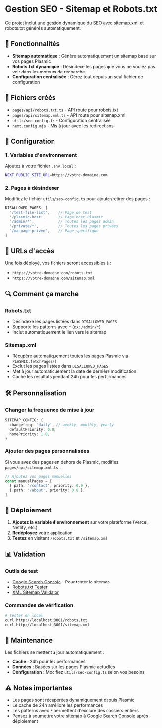 # Gestion SEO - Sitemap et Robots.txt

Ce projet inclut une gestion dynamique du SEO avec sitemap.xml et robots.txt générés automatiquement.

## 🚀 Fonctionnalités

- **Sitemap automatique** : Génère automatiquement un sitemap basé sur vos pages Plasmic
- **Robots.txt dynamique** : Désindexe les pages que vous ne voulez pas voir dans les moteurs de recherche
- **Configuration centralisée** : Gérez tout depuis un seul fichier de configuration

## 📁 Fichiers créés

- `pages/api/robots.txt.ts` - API route pour robots.txt
- `pages/api/sitemap.xml.ts` - API route pour sitemap.xml
- `utils/seo-config.ts` - Configuration centralisée
- `next.config.mjs` - Mis à jour avec les redirections

## 🔧 Configuration

### 1. Variables d'environnement

Ajoutez à votre fichier `.env.local` :

```bash
NEXT_PUBLIC_SITE_URL=https://votre-domaine.com
```

### 2. Pages à désindexer

Modifiez le fichier `utils/seo-config.ts` pour ajouter/retirer des pages :

```typescript
DISALLOWED_PAGES: [
  '/test-file-list',    // Page de test
  '/plasmic-host',      // Page host Plasmic
  '/admin/*',           // Toutes les pages admin
  '/private/*',         // Toutes les pages privées
  '/ma-page-privee',    // Page spécifique
]
```

## 📍 URLs d'accès

Une fois déployé, vos fichiers seront accessibles à :

- `https://votre-domaine.com/robots.txt`
- `https://votre-domaine.com/sitemap.xml`

## 🔍 Comment ça marche

### Robots.txt
- Désindexe les pages listées dans `DISALLOWED_PAGES`
- Supporte les patterns avec `*` (ex: `/admin/*`)
- Inclut automatiquement le lien vers le sitemap

### Sitemap.xml
- Récupère automatiquement toutes les pages Plasmic via `PLASMIC.fetchPages()`
- Exclut les pages listées dans `DISALLOWED_PAGES`
- Met à jour automatiquement la date de dernière modification
- Cache les résultats pendant 24h pour les performances

## 🛠️ Personnalisation

### Changer la fréquence de mise à jour

```typescript
SITEMAP_CONFIG: {
  changefreq: 'daily', // weekly, monthly, yearly
  defaultPriority: 0.8,
  homePriority: 1.0,
}
```

### Ajouter des pages personnalisées

Si vous avez des pages en dehors de Plasmic, modifiez `pages/api/sitemap.xml.ts` :

```typescript
// Ajoutez vos pages manuelles
const manualPages = [
  { path: '/contact', priority: 0.9 },
  { path: '/about', priority: 0.8 },
]
```

## 🚀 Déploiement

1. **Ajoutez la variable d'environnement** sur votre plateforme (Vercel, Netlify, etc.)
2. **Redéployez** votre application
3. **Testez** en visitant `/robots.txt` et `/sitemap.xml`

## 📊 Validation

### Outils de test
- [Google Search Console](https://search.google.com/search-console) - Pour tester le sitemap
- [Robots.txt Tester](https://www.google.com/webmasters/tools/robots-testing-tool)
- [XML Sitemap Validator](https://www.xml-sitemaps.com/validate-xml-sitemap.html)

### Commandes de vérification
```bash
# Tester en local
curl http://localhost:3001/robots.txt
curl http://localhost:3001/sitemap.xml
```

## 🔄 Maintenance

Les fichiers se mettent à jour automatiquement :
- **Cache** : 24h pour les performances
- **Données** : Basées sur les pages Plasmic actuelles
- **Configuration** : Modifiez `utils/seo-config.ts` selon vos besoins

## ⚠️ Notes importantes

- Les pages sont récupérées dynamiquement depuis Plasmic
- Le cache de 24h améliore les performances
- Les patterns avec `*` permettent d'exclure des dossiers entiers
- Pensez à soumettre votre sitemap à Google Search Console après déploiement 